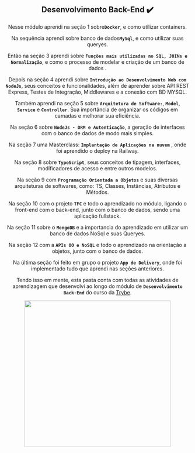 <div align="center">
  
## Desenvolvimento Back-End :heavy_check_mark:

 Nesse módulo aprendi na seção 1 sobre<strong>`Docker`</strong>, e como utilizar containers. 
  
 Na sequência aprendi sobre banco de dados<strong>`MySql`</strong>, e como utilizar suas queryes.
 
  Então na seção 3 aprendi sobre <strong>`Funções mais utilizadas no SQL, JOINs e Normalização`</strong>, e como o processo de modelar e criação de um banco de dados . 
 
  Depois na seção 4 aprendi sobre <strong>`Introdução ao Desenvolvimento Web com NodeJs`</strong>, seus conceitos e funcionalidades, além de aprender sobre API REST Express, Testes de Integração, Middlewares e a conexão com BD MYSQL.
  
  Também aprendi na seção 5 sobre <strong>`Arquitetura de Software:`</strong>, <strong>`Model`</strong>, <strong>`Service`</strong> e <strong>`Controller`</strong>. Sua importância de organizar os códigos em camadas e melhorar sua eficiência. 
 
  Na seção 6 sobre <strong>`NodeJs - ORM e Autenticação`</strong>, a geração de interfaces com o banco de dados de modo mais simples. 
 
  Na seção 7 uma Masterclass: <strong>`Implantação de Aplicações na nuvem`</strong> , onde foi aprendido o deploy na Railway. 
 
  Na seção 8 sobre <strong>`TypeScript`</strong>, seus conceitos de tipagem, interfaces, modificadores de acesso e entre outros modelos.
  
  Na seção 9 com <strong>`Programação Orientada a Objetos`</strong> e suas diversas arquiteturas de softwares, como: TS, Classes, Instâncias, Atributos e Métodos. 
  
  Na seção 10 com o projeto <strong>`TFC`</strong> e todo o aprendizado no módulo, ligando o front-end com o back-end, junto com o banco de dados, sendo uma aplicação fullstack.
  
  Na seção 11 sobre o <strong>`MongoDB`</strong> e a importancia do aprendizado em utilizar um banco de dados NoSql e suas Queryes.
  
  Na seção 12 com a <strong>`APIs OO e NoSQL`</strong> e todo o aprendizado na orientação a objetos, junto com o banco de dados.
   
  Na última seção foi feito em grupo o projeto <strong>`App de Delivery`</strong>, onde foi implementado tudo que aprendi nas seções anteriores. 

 Tendo isso em mente, esta pasta conta com todas as atividades de aprendizagem que desenvolvi ao longo do módulo de <strong>`Desenvolvimento Back-End`</strong> do curso da [Trybe](https://www.betrybe.com/).
</div>   

<div align="center">
<img src="https://res.cloudinary.com/practicaldev/image/fetch/s--egmJbu5X--/c_imagga_scale,f_auto,fl_progressive,h_420,q_auto,w_1000/https://dev-to-uploads.s3.amazonaws.com/uploads/articles/trp0zksm3rffm69rp35z.png" width="400">
</div>

